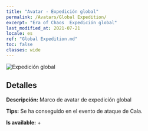 ```yaml
---
title: "Avatar - Expedición global"
permalink: /Avatars/Global Expedition/
excerpt: "Era of Chaos  Expedición global"
last_modified_at: 2021-07-21
locale: es
ref: "Global Expedition.md"
toc: false
classes: wide
---
```

 ![Expedición global](/images/a/avatarFrame_201.png)

## Detalles

 **Descripción:** Marco de avatar de expedición global 

 **Tips:** Se ha conseguido en el evento de ataque de Cala. 

 **Is available:**  + 

